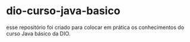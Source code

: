 # dio-curso-java-basico
esse repositório foi criado para colocar em prática os conhecimentos do curso Java básico da DIO.
